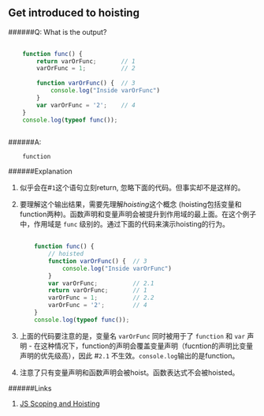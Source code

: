 ## Get introduced to hoisting 

######Q: What is the output?


```js
	
	function func() {
    	return varOrFunc;		// 1
    	varOrFunc = 1;			// 2
    	
    	function varOrFunc() {	// 3
    		console.log("Inside varOrFunc")
    	}
    	var varOrFunc = '2';	// 4
	}
	console.log(typeof func());
	
```
######A: 

```
	function
```

######Explanation

1. 似乎会在#`1`这个语句立刻return, 忽略下面的代码。但事实却不是这样的。
2. 要理解这个输出结果，需要先理解*hoisting*这个概念 (hoisting包括变量和function两种)。函数声明和变量声明会被提升到作用域的最上面。在这个例子中，作用域是 `func` 级别的。通过下面的代码来演示hoisting的行为。

	```js
		
		function func() {
			// hoisted
			function varOrFunc() {	// 3
    			console.log("Inside varOrFunc")
    		}
    		var varOrFunc;			// 2.1
    		return varOrFunc;		// 1
	    	varOrFunc = 1;			// 2.2
	    	varOrFunc = '2';		// 4
		}
		console.log(typeof func());
	
	```
3. 上面的代码要注意的是，变量名 `varOrFunc` 同时被用于了 `function` 和 `var` 声明 - 在这种情况下，function的声明会覆盖变量声明（fucntion的声明比变量声明的优先级高），因此 #`2.1` 不生效。`console.log`输出的是function。
4. 注意了只有变量声明和函数声明会被hoist。函数表达式不会被hoisted。

######Links
1. [JS Scoping and Hoisting](http://www.adequatelygood.com/JavaScript-Scoping-and-Hoisting.html)
